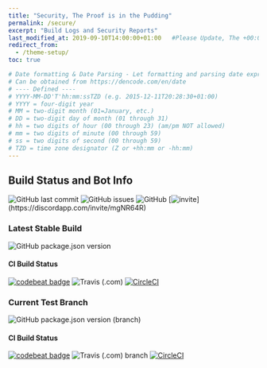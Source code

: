 ```yaml
---
title: "Security, The Proof is in the Pudding"
permalink: /secure/
excerpt: "Build Logs and Security Reports"
last_modified_at: 2019-09-10T14:00:00+01:00   #Please Update, The +00:00 is the Time Zone difference
redirect_from:
  - /theme-setup/
toc: true

# Date formatting & Date Parsing - Let formatting and parsing date expressed in ISO8601 format.
# Can be obtained from https://dencode.com/en/date
# ---- Defined ----
# YYYY-MM-DD'T'hh:mm:ssTZD (e.g. 2015-12-11T20:28:30+01:00)
# YYYY = four-digit year
# MM = two-digit month (01=January, etc.)
# DD = two-digit day of month (01 through 31)
# hh = two digits of hour (00 through 23) (am/pm NOT allowed)
# mm = two digits of minute (00 through 59)
# ss = two digits of second (00 through 59)
# TZD = time zone designator (Z or +hh:mm or -hh:mm)
---
```


## Build Status and Bot Info

![GitHub last commit](https://img.shields.io/github/last-commit/ZyC0R3/Rita.svg)
![GitHub issues](https://img.shields.io/github/issues-raw/ZyC0R3/Rita.svg)
![GitHub](https://img.shields.io/github/license/ZyC0R3/Rita.svg)
[![invite](https://img.shields.io/badge/Discord_Support-JOIN-7289DA.svg?)](https://discordapp.com/invite/mgNR64R)

### Latest Stable Build
![GitHub package.json version](https://img.shields.io/github/package-json/v/ZyC0R3/Rita?label=Stable%20Version)

#### CI Build Status
[![codebeat badge](https://codebeat.co/badges/da556d1a-7025-4f94-b988-a8dc19d89d32)](https://codebeat.co/projects/github-com-zyc0r3-rita-master)
![Travis (.com)](https://img.shields.io/travis/com/ZyC0R3/Rita?label=TravisCI)
[![CircleCI](https://circleci.com/gh/ZyC0R3/Rita/tree/master.svg?style=svg)](https://circleci.com/gh/ZyC0R3/Rita/tree/master)

### Current Test Branch
![GitHub package.json version (branch)](https://img.shields.io/github/package-json/v/ZyC0R3/Rita/test-branch?label=Test%20Version)

#### CI Build Status
[![codebeat badge](https://codebeat.co/badges/13d8e66a-c92e-4a01-8c06-3a823283a84b)](https://codebeat.co/projects/github-com-zyc0r3-rita-test-branch)
![Travis (.com) branch](https://img.shields.io/travis/com/ZyC0R3/Rita/test-branch?label=TravisCI)
[![CircleCI](https://circleci.com/gh/ZyC0R3/Rita/tree/test-branch.svg?style=svg)](https://circleci.com/gh/ZyC0R3/Rita/tree/test-branch)
